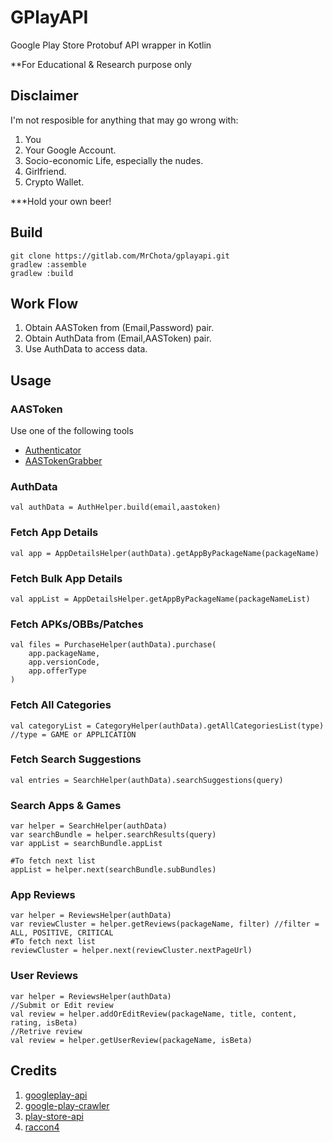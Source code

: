 # GPlayAPI

Google Play Store Protobuf API wrapper in Kotlin

**For Educational & Research purpose only

## Disclaimer

I'm not resposible for anything that may go wrong with:
1. You 
2. Your Google Account.
3. Socio-economic Life, especially the nudes.
4. Girlfriend.
5. Crypto Wallet.

***Hold your own beer!

## Build

    git clone https://gitlab.com/MrChota/gplayapi.git
    gradlew :assemble
    gradlew :build

## Work Flow
 1. Obtain AASToken from (Email,Password) pair.
 2.  Obtain AuthData from (Email,AASToken) pair.
 3. Use AuthData to access data.

## Usage
### AASToken
Use one of the following tools
* [Authenticator](https://github.com/whyorean/Authenticator)
* [AASTokenGrabber](https://github.com/whyorean/AASTokenGrabber)

### AuthData 

    val authData = AuthHelper.build(email,aastoken)

### Fetch App Details

    val app = AppDetailsHelper(authData).getAppByPackageName(packageName)

### Fetch Bulk App Details

    val appList = AppDetailsHelper.getAppByPackageName(packageNameList)

### Fetch APKs/OBBs/Patches

    val files = PurchaseHelper(authData).purchase(
        app.packageName,
        app.versionCode,
        app.offerType
    )

### Fetch All Categories

    val categoryList = CategoryHelper(authData).getAllCategoriesList(type) //type = GAME or APPLICATION

### Fetch Search Suggestions

    val entries = SearchHelper(authData).searchSuggestions(query)

### Search Apps & Games

    var helper = SearchHelper(authData)
    var searchBundle = helper.searchResults(query) 
    var appList = searchBundle.appList 
	
    #To fetch next list 
    appList = helper.next(searchBundle.subBundles)

### App Reviews

    var helper = ReviewsHelper(authData)
    var reviewCluster = helper.getReviews(packageName, filter) //filter = ALL, POSITIVE, CRITICAL
    #To fetch next list    
    reviewCluster = helper.next(reviewCluster.nextPageUrl)

### User Reviews

    var helper = ReviewsHelper(authData)
    //Submit or Edit review
    val review = helper.addOrEditReview(packageName, title, content, rating, isBeta)
    //Retrive review
    val review = helper.getUserReview(packageName, isBeta)

## Credits
1. [googleplay-api](https://github.com/egirault/googleplay-api)
2. [google-play-crawler](https://github.com/Akdeniz/google-play-crawler)
3. [play-store-api](https://github.com/yeriomin/play-store-api)
4. [raccon4](https://github.com/onyxbits/raccoon4)
